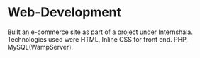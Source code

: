 Web-Development
===============

Built an e-commerce site as part of a project under Internshala. Technologies used were HTML, Inline CSS for front end.
PHP, MySQL(WampServer).
